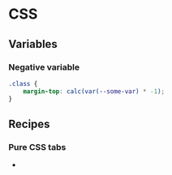 # CSS

## Variables

### Negative variable

```css
.class {
    margin-top: calc(var(--some-var) * -1);
}
```

## Recipes

### Pure CSS tabs

* [](https://codepen.io/renatorib/pen/rlpfj)
